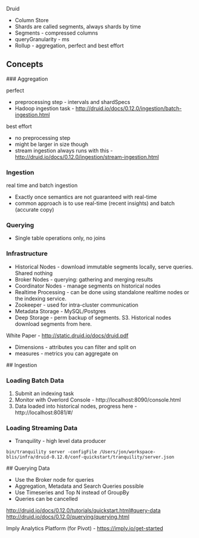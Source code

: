 Druid

* Column Store
* Shards are called segments, always shards by time
* Segments - compressed columns
* queryGranularity - ms
* Rollup - aggregation, perfect and best effort

## Concepts

### Aggregation

perfect
* preprocessing step - intervals and shardSpecs
* Hadoop ingestion task - http://druid.io/docs/0.12.0/ingestion/batch-ingestion.html

best effort
* no preprocessing step
* might be larger in size though
* stream ingestion always runs with this - http://druid.io/docs/0.12.0/ingestion/stream-ingestion.html

### Ingestion

real time and batch ingestion
* Exactly once semantics are not guaranteed with real-time
* common approach is to use real-time (recent insights) and batch (accurate copy)

### Querying

* Single table operations only, no joins

### Infrastructure

* Historical Nodes - download immutable segments locally, serve queries.  Shared nothing
* Broker Nodes - querying: gathering and merging results
* Coordinator Nodes - manage segments on historical nodes
* Realtime Processing - can be done using standalone realtime nodes or the indexing service.
* Zookeeper - used for intra-cluster communication
* Metadata Storage - MySQL/Postgres
* Deep Storage - perm backup of segments. S3.  Historical nodes download segments from here.

White Paper - http://static.druid.io/docs/druid.pdf

* Dimensions - attributes you can filter and split on
* measures - metrics  you can aggregate on

## Ingestion

### Loading Batch Data

1. Submit an indexing task
2. Monitor with Overlord Console - http://localhost:8090/console.html
3. Data loaded into historical nodes, progress here - http://localhost:8081/#/

### Loading Streaming Data

* Tranquility - high level data producer

```
bin/tranquility server -configFile /Users/jon/workspace-blis/infra/druid-0.12.0/conf-quickstart/tranquility/server.json
```

## Querying Data

* Use the Broker node for queries
* Aggregation, Metadata and Search Queries possible
* Use Timeseries and Top N instead of GroupBy
* Queries can be cancelled

http://druid.io/docs/0.12.0/tutorials/quickstart.html#query-data
http://druid.io/docs/0.12.0/querying/querying.html

Imply Analytics Platform (for Pivot) - https://imply.io/get-started
